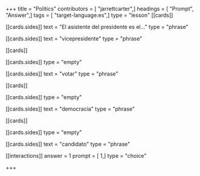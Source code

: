 +++
title = "Politics"
contributors = [ "jarrettcarter",]
headings = [ "Prompt", "Answer",]
tags = [ "target-language:es",]
type = "lesson"
[[cards]]

[[cards.sides]]
text = "El asistente del presidente es el..."
type = "phrase"

[[cards.sides]]
text = "vicepresidente"
type = "phrase"

[[cards]]

[[cards.sides]]
type = "empty"

[[cards.sides]]
text = "votar"
type = "phrase"

[[cards]]

[[cards.sides]]
type = "empty"

[[cards.sides]]
text = "democracia"
type = "phrase"

[[cards]]

[[cards.sides]]
type = "empty"

[[cards.sides]]
text = "candidato"
type = "phrase"

[[interactions]]
answer = 1
prompt = [ 1,]
type = "choice"

+++
